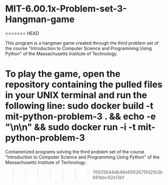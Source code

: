 # MIT-6.00.1x-Problem-set-3-Hangman-game
<<<<<<< HEAD


This program is a hangman game created through the third problem set of the course "Introduction to Computer Science and Programming Using Python" of the Massachusetts Institute of Technology.


To play the game, open the repository containing the pulled files in your UNIX terminal and run the following line:
sudo docker build -t mit-python-problem-3 . && echo -e "\n\n" && sudo docker run -i -t mit-python-problem-3
=======
Containerized programs solving the third problem set of the course "Introduction to Computer Science and Programming Using Python" of the Massachusetts Institute of Technology.
>>>>>>> 76925644db46e9562675fd2fb3b881bbc92e13bf
